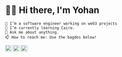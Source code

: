 # 👋🏽 Hi there, I'm Yohan

	🔭 I’m a software engineer working on web3 projects
	🌱 I’m currently learning Cairo.
	💬 Ask me about anything.
	📫 How to reach me: Use the bagdes below!

<a href="https://www.linkedin.com/in/yohan-tancrez-1302aa163/">
  <img align="left" alt="Yohan's Linkedin" width="22px" src="https://cdn.jsdelivr.net/npm/simple-icons@v3/icons/linkedin.svg" />
</a>

<a href="mailto:yohan.tancrez@epita.fr" class="text-3xl p-3 no-underline">
   <img align="left" alt="Yohan's Email" width="22px" src="https://cdn.jsdelivr.net/npm/simple-icons@v3/icons/telegram.svg" />
</a>

<a href="https://www.twitch.tv/yohantz" class="text-3xl p-3 no-underline">
   <img align="left" alt="Yohan's Twitch" width="22px" src="https://cdn.jsdelivr.net/npm/simple-icons@3.4.1/icons/twitch.svg" />
</a>


